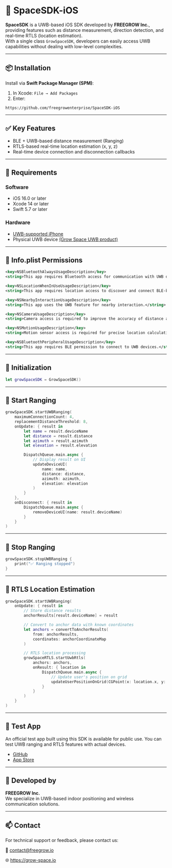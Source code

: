 # 📡 SpaceSDK-iOS

**SpaceSDK** is a UWB-based iOS SDK developed by **FREEGROW Inc.**, providing features such as distance measurement, direction detection, and real-time RTLS (location estimation).  
With a single class `GrowSpaceSDK`, developers can easily access UWB capabilities without dealing with low-level complexities.


---

## 📦 Installation

Install via **Swift Package Manager (SPM)**:

1. In Xcode: `File → Add Packages`
2. Enter:
```
https://github.com/freegrowenterprise/SpaceSDK-iOS
```

---

## ✅ Key Features
- BLE + UWB-based distance measurement (Ranging)
- RTLS-based real-time location estimation (x, y, z)
- Real-time device connection and disconnection callbacks

---

## 🔧 Requirements

### Software
- iOS 16.0 or later  
- Xcode 14 or later  
- Swift 5.7 or later

### Hardware
- [UWB-supported iPhone](https://blog.naver.com/growdevelopers/223775171523)  
- Physical UWB device [(Grow Space UWB product)](https://grow-space.io/product/n1-mk-01/)

---

## 📑 Info.plist Permissions
```xml
<key>NSBluetoothAlwaysUsageDescription</key>
<string>This app requires Bluetooth access for communication with UWB devices via BLE.</string>

<key>NSLocationWhenInUseUsageDescription</key>
<string>This app requires location access to discover and connect BLE-based devices.</string>

<key>NSNearbyInteractionUsageDescription</key>
<string>This app uses the UWB feature for nearby interaction.</string>

<key>NSCameraUsageDescription</key>
<string>Camera access is required to improve the accuracy of distance and direction measurements.</string>

<key>NSMotionUsageDescription</key>
<string>Motion sensor access is required for precise location calculation.</string>

<key>NSBluetoothPeripheralUsageDescription</key>
<string>This app requires BLE permission to connect to UWB devices.</string>
```

---

## 🧱 Initialization

```swift
let growSpaceSDK = GrowSpaceSDK()
```

---

## 🚀 Start Ranging
```swift
growSpaceSDK.startUWBRanging(
    maximumConnectionCount: 4,
    replacementDistanceThreshold: 8,
    onUpdate: { result in
        let name = result.deviceName
        let distance = result.distance
        let azimuth = result.azimuth
        let elevation = result.elevation

        DispatchQueue.main.async {
            // Display result on UI
            updateDeviceUI(
                name: name,
                distance: distance,
                azimuth: azimuth,
                elevation: elevation
            )
        }
    },
    onDisconnect: { result in
        DispatchQueue.main.async {
            removeDeviceUI(name: result.deviceName)
        }
    }
)
```

---

## 🛑 Stop Ranging

```swift
growSpaceSDK.stopUWBRanging {
    print("✅ Ranging stopped")
}
```

---


## 📍 RTLS Location Estimation
```swift
growSpaceSDK.startUWBRanging(
    onUpdate: { result in
        // Store distance results
        anchorResults[result.deviceName] = result

        // Convert to anchor data with known coordinates
        let anchors = convertToAnchorResults(
            from: anchorResults,
            coordinates: anchorCoordinateMap
        )

        // RTLS location processing
        growSpaceRTLS.startUwbRtls(
            anchors: anchors,
            onResult: { location in
                DispatchQueue.main.async {
                    // Update user's position on grid
                    updateUserPositionOnGrid(CGPoint(x: location.x, y: location.y))
                }
            }
        )
    }
)
```

---

## 📱 Test App

An official test app built using this SDK is available for public use.
You can test UWB ranging and RTLS features with actual devices.

- [GitHub](https://github.com/freegrowenterprise/SpaceSDK-iOS-TestApp)
- [App Store](https://apps.apple.com/us/app/space-uwb/id6745208882)

 ---

## 🏢 Developed by

**FREEGROW Inc.**  
We specialize in UWB-based indoor positioning and wireless communication solutions.

---

## 📫 Contact

For technical support or feedback, please contact us:

📮 contact@freegrow.io

🌐 https://grow-space.io

